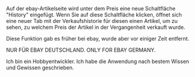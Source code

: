 Auf der ebay-Artikelseite wird unter dem Preis eine neue Schaltfläche "History" eingefügt.
Wenn Sie auf diese Schaltfläche klicken, öffnet sich eine neuer Tab mit der Verkaufshistorie für diesen einen Artikel, um zu sehen, zu welchem Preis der Artikel in der Vergangenheit verkauft wurde.

Diese Funktion gab es früher bei ebay, wurde aber vor einiger Zeit entfernt.

NUR FÜR EBAY DEUTSCHLAND.
ONLY FOR EBAY GERMANY.

Ich bin ein Hobbyentwickler.
Ich habe die Anwendung nach bestem Wissen und Gewissen geschrieben.
